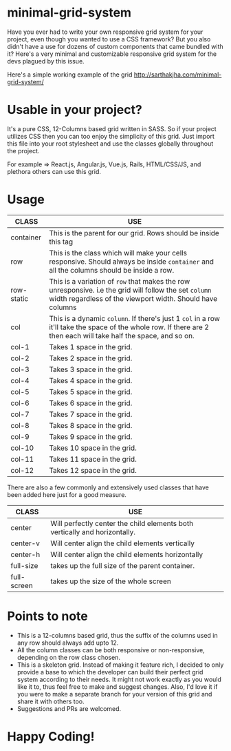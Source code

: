 # minimal-grid-system
Have you ever had to write your own responsive grid system for your project, even though you wanted to use a CSS framework? But you also didn't have a use for dozens of custom components that came bundled with it? 
Here's a very minimal and customizable responsive grid system for the devs plagued by this issue.

Here's a simple working example of the grid http://sarthakjha.com/minimal-grid-system/

# Usable in your project?
   It's a pure CSS, 12-Columns based grid written in SASS. So if your project utilizes CSS then you can too enjoy the simplicity of this grid. Just import this file into your root stylesheet and use the classes globally throughout the project.
   
  For example => React.js, Angular.js, Vue.js, Rails, HTML/CSS/JS, and plethora others can use this grid.

# Usage
 
| CLASS  | USE |
| ------------- | ------------- |
| container  | This is the parent for our grid. Rows should be inside this tag  |
| row  | This is the class which will make your cells responsive. Should always be inside `container` and all the columns should be inside a row.  |
| row-static  | This is a variation of `row` that makes the row unresponsive. i.e the grid will follow the set `column` width regardless of the viewport width. Should have columns   |
| col  | This is a dynamic `column`. If there's just 1 `col` in a row it'll take the space of the whole row. If there are 2 then each will take half the space, and so on.    |
| col-1  | Takes 1 space in the grid. |
| col-2  | Takes 2 space in the grid.  |
| col-3  | Takes 3 space in the grid.  |
| col-4  | Takes 4 space in the grid.  |
| col-5  | Takes 5 space in the grid.  |
| col-6  | Takes 6 space in the grid.  |
| col-7  | Takes 7 space in the grid.  |
| col-8  | Takes 8 space in the grid.  |
| col-9  | Takes 9 space in the grid.  |
| col-10  | Takes 10 space in the grid.  |
| col-11  | Takes 11 space in the grid.  |
| col-12  | Takes 12 space in the grid.  |



There are also a few commonly and extensively used classes that have been added here just for a good measure.

| CLASS  | USE |
| ------------- | ------------- |
| center  | Will perfectly center the child elements both vertically and horizontally. |
| center-v  | Will center align the child elements vertically |
| center-h  | Will center align the child elements horizontally |
| full-size  | takes up the full size of the parent container. |
| full-screen  | takes up the size of the whole screen |

# Points to note
 * This is a 12-columns based grid, thus the suffix of the columns used in any row should always add upto 12.
 * All the column classes can be both responsive or non-responsive, depending on the row class chosen.
 * This is a skeleton grid. Instead of making it feature rich, I decided to only provide a base to which the developer can build their perfect grid system according to their needs. It might not work exactly as you would like it to, thus feel free to make and suggest changes. Also, I'd love it if you were to make a separate branch for your version of this grid and share it with others too.
 * Suggestions and PRs are welcomed.
 
 # Happy Coding!

